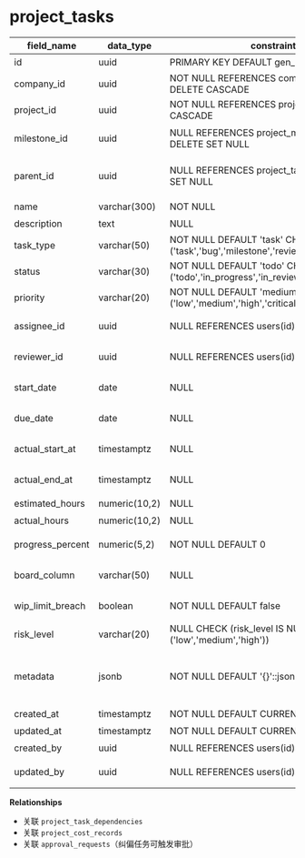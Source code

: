 # project_tasks

| field_name | data_type | constraints | comment |
| --- | --- | --- | --- |
| id | uuid | PRIMARY KEY DEFAULT gen_random_uuid() | 任务ID |
| company_id | uuid | NOT NULL REFERENCES companies(id) ON DELETE CASCADE | 租户ID |
| project_id | uuid | NOT NULL REFERENCES projects(id) ON DELETE CASCADE | 所属项目 |
| milestone_id | uuid | NULL REFERENCES project_milestones(id) ON DELETE SET NULL | 关联里程碑 |
| parent_id | uuid | NULL REFERENCES project_tasks(id) ON DELETE SET NULL | 父任务（支持分解） |
| name | varchar(300) | NOT NULL | 任务名称 |
| description | text | NULL | 任务描述 |
| task_type | varchar(50) | NOT NULL DEFAULT 'task' CHECK (task_type IN ('task','bug','milestone','review','risk')) | 任务类型 |
| status | varchar(30) | NOT NULL DEFAULT 'todo' CHECK (status IN ('todo','in_progress','in_review','blocked','done')) | 状态 |
| priority | varchar(20) | NOT NULL DEFAULT 'medium' CHECK (priority IN ('low','medium','high','critical')) | 优先级 |
| assignee_id | uuid | NULL REFERENCES users(id) | 当前负责人 |
| reviewer_id | uuid | NULL REFERENCES users(id) | 审核人/确认人 |
| start_date | date | NULL | 计划开始日期 |
| due_date | date | NULL | 计划结束日期 |
| actual_start_at | timestamptz | NULL | 实际开始时间 |
| actual_end_at | timestamptz | NULL | 实际完成时间 |
| estimated_hours | numeric(10,2) | NULL | 预估工时 |
| actual_hours | numeric(10,2) | NULL | 实际工时 |
| progress_percent | numeric(5,2) | NOT NULL DEFAULT 0 | 完成百分比 |
| board_column | varchar(50) | NULL | 看板列标识 |
| wip_limit_breach | boolean | NOT NULL DEFAULT false | 是否触发在制限制 |
| risk_level | varchar(20) | NULL CHECK (risk_level IS NULL OR risk_level IN ('low','medium','high')) | 风险等级 |
| metadata | jsonb | NOT NULL DEFAULT '{}'::jsonb | 额外字段（标签、AI卡片引用等） |
| created_at | timestamptz | NOT NULL DEFAULT CURRENT_TIMESTAMP | 创建时间 |
| updated_at | timestamptz | NOT NULL DEFAULT CURRENT_TIMESTAMP | 更新时间 |
| created_by | uuid | NULL REFERENCES users(id) | 创建人 |
| updated_by | uuid | NULL REFERENCES users(id) | 最近更新人 |

**Relationships**
- 关联 `project_task_dependencies`
- 关联 `project_cost_records`
- 关联 `approval_requests`（纠偏任务可触发审批）
